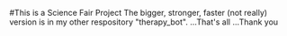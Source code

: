 #This is a Science Fair Project
The bigger, stronger, faster (not really) version is in my other respository "therapy_bot".
...That's all
...Thank you
